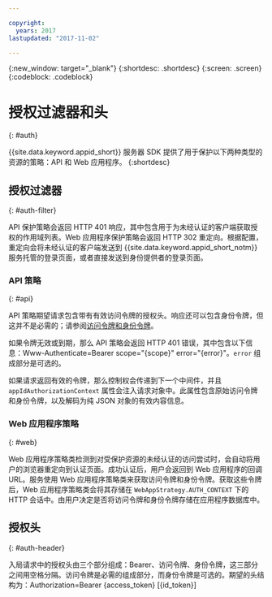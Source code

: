 ```yaml
---

copyright:
  years: 2017
lastupdated: "2017-11-02"

---
```


{:new_window: target="_blank"}
{:shortdesc: .shortdesc}
{:screen: .screen}
{:codeblock: .codeblock}


# 授权过滤器和头
{: #auth}

{{site.data.keyword.appid_short}} 服务器 SDK 提供了用于保护以下两种类型的资源的策略：API 和 Web 应用程序。
{:shortdesc}


## 授权过滤器
{: #auth-filter}

API 保护策略会返回 HTTP 401 响应，其中包含用于为未经认证的客户端获取授权的作用域列表。Web 应用程序保护策略会返回 HTTP 302 重定向。根据配置，重定向会将未经认证的客户端发送到 {{site.data.keyword.appid_short_notm}} 服务托管的登录页面，或者直接发送到身份提供者的登录页面。



### API 策略
{: #api}

API 策略期望请求包含带有有效访问令牌的授权头。响应还可以包含身份令牌，但这并不是必需的；请参阅[访问令牌和身份令牌](/docs/services/appid/access-identity.html)。

如果令牌无效或到期，那么 API 策略会返回 HTTP 401 错误，其中包含以下信息：Www-Authenticate=Bearer scope="{scope}" error="{error}"。`error` 组成部分是可选的。

如果请求返回有效的令牌，那么控制权会传递到下一个中间件，并且 `appIdAuthorizationContext` 属性会注入请求对象中。此属性包含原始访问令牌和身份令牌，以及解码为纯 JSON 对象的有效内容信息。


### Web 应用程序策略
{: #web}

Web 应用程序策略类检测到对受保护资源的未经认证的访问尝试时，会自动将用户的浏览器重定向到认证页面。成功认证后，用户会返回到 Web 应用程序的回调 URL。服务使用 Web 应用程序策略类来获取访问令牌和身份令牌。获取这些令牌后，Web 应用程序策略类会将其存储在 `WebAppStrategy.AUTH_CONTEXT` 下的 HTTP 会话中。由用户决定是否将访问令牌和身份令牌存储在应用程序数据库中。

## 授权头
{: #auth-header}

入局请求中的授权头由三个部分组成：Bearer、访问令牌、身份令牌，这三部分之间用空格分隔。访问令牌是必需的组成部分，而身份令牌是可选的。期望的头结构为：Authorization=Bearer {access_token} [{id_token}]
